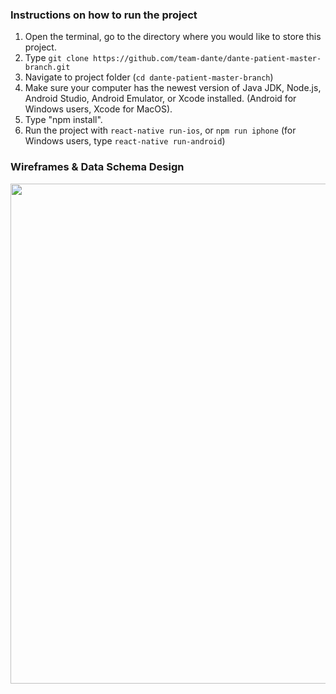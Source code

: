 ### Instructions on how to run the project

1. Open the terminal, go to the directory where you would like to store this project.
2. Type `git clone https://github.com/team-dante/dante-patient-master-branch.git`
3. Navigate to project folder (`cd dante-patient-master-branch`)
4. Make sure your computer has the newest version of Java JDK, Node.js, Android Studio, Android Emulator, or Xcode installed. (Android for Windows users, Xcode for MacOS).
5. Type "npm install".
6. Run the project with `react-native run-ios`, or `npm run iphone` (for Windows users, type `react-native run-android`)

### Wireframes & Data Schema Design
<img src="https://i.imgur.com/Sge6K5Y.png" width="800"/>
